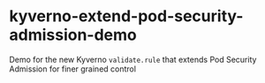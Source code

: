 # kyverno-extend-pod-security-admission-demo

Demo for the new Kyverno `validate.rule` that extends Pod Security Admission for finer grained control
